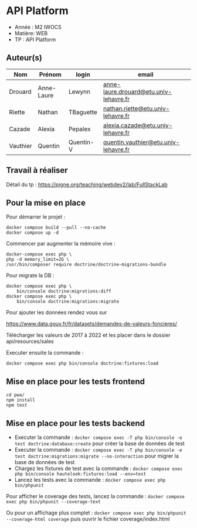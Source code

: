 # API Platform

-   Année : M2 IWOCS
-   Matière: WEB
-   TP : API Platform

## Auteur(s)

| Nom     | Prénom     | login     | email                                  |
| ------- | ---------- | --------  | -------------------------------------- |
| Drouard | Anne-Laure |   Lewynn  | anne-laure.drouard@etu.univ-lehavre.fr |
| Riette  | Nathan     | TBaguette | nathan.riette@etu.univ-lehavre.fr      |
| Cazade  | Alexia     |  Pepalex  | alexia.cazade@etu.univ-lehavre.fr      |
| Vauthier| Quentin    | Quentin-V | quentin.vauthier@etu.univ-lehavre.fr      |


## Travail à réaliser

Détail du tp : <https://pigne.org/teaching/webdev2/lab/FullStackLab>

## Pour la mise en place

Pour démarrer le projet : 

```
docker compose build --pull --no-cache
docker compose up -d
``` 


Commencer par augmenter la mémoire vive :

```
docker-compose exec php \                                 
php -d memory_limit=2G \
/usr/bin/composer require doctrine/doctrine-migrations-bundle
```

Pour migrate la DB : 

```
docker compose exec php \
    bin/console doctrine:migrations:diff
docker compose exec php \
    bin/console doctrine:migrations:migrate
```

Pour ajouter les données rendez vous sur 

https://www.data.gouv.fr/fr/datasets/demandes-de-valeurs-foncieres/

Télécharger les valeurs de 2017 à 2022 et les placer dans le dossier api/resources/sales

Executer ensuite la commande : 

```
docker compose exec php bin/console doctrine:fixtures:load
```
## Mise en place pour les tests frontend
```
cd pwa/
npm install
npm test
```

## Mise en place pour les tests backend
- Executer la commande : `docker compose exec -T php bin/console -e test doctrine:database:create` pour créer la base de données de test
- Executer la commande : `docker compose exec -T php bin/console -e test doctrine:migrations:migrate --no-interaction` pour migrer la base de données de test
- Chargez les fixtures de test avec la commande : `docker compose exec php bin/console hautelook:fixtures:load --env=test`
- Lancez les tests avec la commande : `docker compose exec php bin/phpunit`

Pour afficher le coverage des tests, lancez la commande : `docker compose exec php bin/phpunit --coverage-text`

Ou pour un affichage plus complet : `docker compose exec php bin/phpunit --coverage-html coverage` puis ouvrir le fichier coverage/index.html